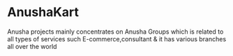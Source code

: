 # AnushaKart
Anusha projects mainly concentrates on Anusha Groups which is related to all types of services such E-commerce,consultant & it has various branches all over the world

